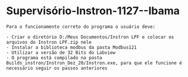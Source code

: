 # Supervisório-Instron-1127--Ibama

    Para o funcionamento correto do programa o usuário deve:
    
    - Criar o diretório D:/Meus Documentos/Instron LPF e colocar os arquivos do Instron LPF.zip nele
    - Instalar a biblioteca modbus da pasta Modbus121
    - Utilizar a versão de 32 Bits do Labview
    - O programa está compilado na pasta Builds_instron/Instron_Dez_20/Instron.exe, para que ele funcione é necessário seguir os passos anteriores
    
